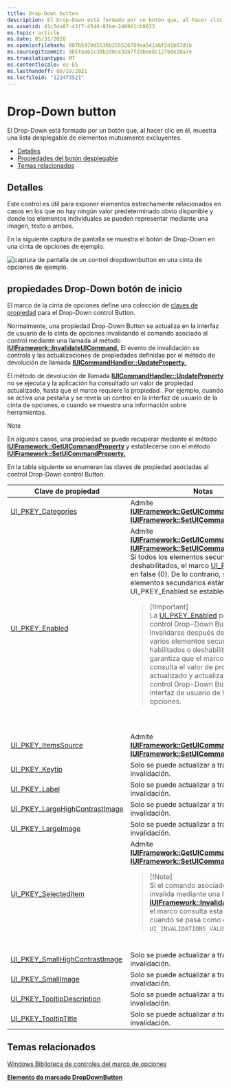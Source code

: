 ```yaml
---
title: Drop-Down button
description: El Drop-Down está formado por un botón que, al hacer clic en él, muestra una lista desplegable de elementos mutuamente excluyentes.
ms.assetid: 41c5da07-43f7-4544-83be-248941cb8633
ms.topic: article
ms.date: 05/31/2018
ms.openlocfilehash: 887b5979d5536b255526789aa541a6f2d1b67d1b
ms.sourcegitcommit: 9b5faa61c38b2d0c432b7f2dbee8c127b0e28a7e
ms.translationtype: MT
ms.contentlocale: es-ES
ms.lasthandoff: 08/19/2021
ms.locfileid: "122473521"
---
```

# <a name="drop-down-button"></a>Drop-Down button

El Drop-Down está formado por un botón que, al hacer clic en él, muestra una lista desplegable de elementos mutuamente excluyentes.

-   [Detalles](#details)
-   [Propiedades del botón desplegable](#drop-down-button-properties)
-   [Temas relacionados](#related-topics)

## <a name="details"></a>Detalles

Este control es útil para exponer elementos estrechamente relacionados en casos en los que no hay ningún valor predeterminado obvio disponible y donde los elementos individuales se pueden representar mediante una imagen, texto o ambos.

En la siguiente captura de pantalla se muestra el botón de Drop-Down en una cinta de opciones de ejemplo.

![captura de pantalla de un control dropdownbutton en una cinta de opciones de ejemplo.](images/controls/dropdownbutton.png)

## <a name="drop-down-button-properties"></a>propiedades Drop-Down botón de inicio

El marco de la cinta de opciones define una colección de [claves de propiedad](windowsribbon-reference-properties.md) para el Drop-Down control Button.

Normalmente, una propiedad Drop-Down Button se actualiza en la interfaz de usuario de la cinta de opciones invalidando el comando asociado al control mediante una llamada al método [**IUIFramework::InvalidateUICommand.**](/windows/desktop/api/uiribbon/nf-uiribbon-iuiframework-invalidateuicommand) El evento de invalidación se controla y las actualizaciones de propiedades definidas por el método de devolución de llamada [**IUICommandHandler::UpdateProperty.**](/windows/desktop/api/uiribbon/nf-uiribbon-iuicommandhandler-updateproperty)

El método de devolución de llamada [**IUICommandHandler::UpdateProperty**](/windows/desktop/api/uiribbon/nf-uiribbon-iuicommandhandler-updateproperty) no se ejecuta y la aplicación ha consultado un valor de propiedad actualizado, hasta que el marco requiere la propiedad . Por ejemplo, cuando se activa una pestaña y se revela un control en la interfaz de usuario de la cinta de opciones, o cuando se muestra una información sobre herramientas.

> [!Note]  
> En algunos casos, una propiedad se puede recuperar mediante el método [**IUIFramework::GetUICommandProperty**](/windows/desktop/api/uiribbon/nf-uiribbon-iuiframework-getuicommandproperty) y establecerse con el método [**IUIFramework::SetUICommandProperty.**](/windows/desktop/api/uiribbon/nf-uiribbon-iuiframework-setuicommandproperty)

 

En la tabla siguiente se enumeran las claves de propiedad asociadas al control Drop-Down control Button.




| Clave de propiedad | Notas | 
|--------------|-------|
| <a href="windowsribbon-reference-properties-uipkey-categories.md">UI_PKEY_Categories</a> | Admite <a href="/windows/desktop/api/uiribbon/nf-uiribbon-iuiframework-getuicommandproperty"><strong>IUIFramework::GetUICommandProperty</strong></a> e <a href="/windows/desktop/api/uiribbon/nf-uiribbon-iuiframework-setuicommandproperty"><strong>IUIFramework::SetUICommandProperty</strong></a>. | 
| <a href="windowsribbon-reference-properties-uipkey-enabled.md">UI_PKEY_Enabled</a> | Admite <a href="/windows/desktop/api/uiribbon/nf-uiribbon-iuiframework-getuicommandproperty"><strong>IUIFramework::GetUICommandProperty</strong></a> e <a href="/windows/desktop/api/uiribbon/nf-uiribbon-iuiframework-setuicommandproperty"><strong>IUIFramework::SetUICommandProperty</strong></a>.<br /> Si todos los elementos secundarios están deshabilitados, el marco <a href="windowsribbon-reference-properties-uipkey-enabled.md">UI_PKEY_Enabled</a> en false (0). De lo contrario, si uno o varios elementos secundarios están habilitados, UI_PKEY_Enabled se establece en true (-1).<blockquote>[!Important]<br />La <a href="windowsribbon-reference-properties-uipkey-enabled.md">UI_PKEY_Enabled</a> propiedad del control Drop-Down Button debe invalidarse después de que uno o varios elementos secundarios estén habilitados o deshabilitados. Esto garantiza que el marco de trabajo consulta el valor de propiedad actualizado y actualiza el estado del control Drop-Down Button en la interfaz de usuario de la cinta de opciones.</blockquote><br /><br /> | 
| <a href="windowsribbon-reference-properties-uipkey-itemssource.md">UI_PKEY_ItemsSource</a> | Admite <a href="/windows/desktop/api/uiribbon/nf-uiribbon-iuiframework-getuicommandproperty"><strong>IUIFramework::GetUICommandProperty</strong></a> e <a href="/windows/desktop/api/uiribbon/nf-uiribbon-iuiframework-setuicommandproperty"><strong>IUIFramework::SetUICommandProperty</strong></a>. | 
| <a href="windowsribbon-reference-properties-uipkey-keytip.md">UI_PKEY_Keytip</a> | Solo se puede actualizar a través de la invalidación. | 
| <a href="windowsribbon-reference-properties-uipkey-label.md">UI_PKEY_Label</a> | Solo se puede actualizar a través de la invalidación. | 
| <a href="windowsribbon-reference-properties-uipkey-largehighcontrastimage.md">UI_PKEY_LargeHighContrastImage</a> | Solo se puede actualizar a través de la invalidación. | 
| <a href="windowsribbon-reference-properties-uipkey-largeimage.md">UI_PKEY_LargeImage</a> | Solo se puede actualizar a través de la invalidación. | 
| <a href="windowsribbon-reference-properties-uipkey-selecteditem.md">UI_PKEY_SelectedItem</a> | Admite <a href="/windows/desktop/api/uiribbon/nf-uiribbon-iuiframework-getuicommandproperty"><strong>IUIFramework::GetUICommandProperty</strong></a> e <a href="/windows/desktop/api/uiribbon/nf-uiribbon-iuiframework-setuicommandproperty"><strong>IUIFramework::SetUICommandProperty</strong></a>.<blockquote>[!Note]<br />Si el comando asociado al control se invalida mediante una llamada a <a href="/windows/desktop/api/uiribbon/nf-uiribbon-iuiframework-invalidateuicommand"><strong>IUIFramework::InvalidateUICommand</strong></a>, el marco consulta esta propiedad cuando se pasa como el valor de <code>UI_INVALIDATIONS_VALUE</code> <em>las marcas</em>.</blockquote><br /> | 
| <a href="windowsribbon-reference-properties-uipkey-smallhighcontrastimage.md">UI_PKEY_SmallHighContrastImage</a> | Solo se puede actualizar a través de la invalidación. | 
| <a href="windowsribbon-reference-properties-uipkey-smallimage.md">UI_PKEY_SmallImage</a> | Solo se puede actualizar a través de la invalidación. | 
| <a href="windowsribbon-reference-properties-uipkey-tooltipdescription.md">UI_PKEY_TooltipDescription</a> | Solo se puede actualizar a través de la invalidación. | 
| <a href="windowsribbon-reference-properties-uipkey-tooltiptitle.md">UI_PKEY_TooltipTitle</a> | Solo se puede actualizar a través de la invalidación. | 




 

## <a name="related-topics"></a>Temas relacionados

<dl> <dt>

[Windows Biblioteca de controles del marco de opciones](windowsribbon-controls-entry.md)
</dt> <dt>

[**Elemento de marcado DropDownButton**](windowsribbon-element-dropdownbutton.md)
</dt> </dl>
